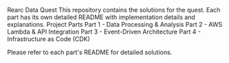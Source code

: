 Rearc Data Quest
This repository contains the solutions for the quest. Each part has its own detailed README with implementation details and explanations.
Project Parts
Part 1 - Data Processing & Analysis
Part 2 - AWS Lambda & API Integration
Part 3 - Event-Driven Architecture
Part 4 - Infrastructure as Code (CDK)

Please refer to each part's README for detailed solutions.
